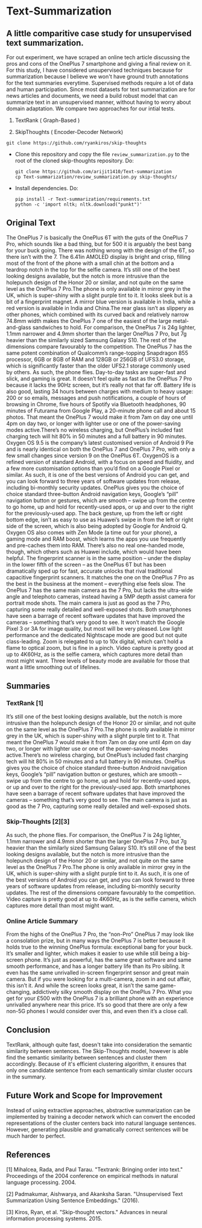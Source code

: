 # Text-Summarization

## A little comparitive case study for unsupervised text summarization.

For out experiment, we have scraped an online tech article discussing the pros and cons of the OnePlus 7 smartphone and giving a final review on it. For this study, I have considered unsupervised techniques because for summarization because I believe we won't have ground truth annotations for the text summaries everytime. Supervised methods require a lot of data and human participation. Since most datasets for text summarization are for news articles and documents, we need a build robust model that can summarize text in an unsupervised manner, without having to worry about domain adaptation. We compare two approaches for our intial tests.

1) TextRank ( Graph-Based )


2) SkipThoughts ( Encoder-Decoder Network)
	

  ```
  git clone https://github.com/ryankiros/skip-thoughts
  ```

- Clone this repository and copy the file `review_summarization.py` to the root of the cloned skip-thoughts repository. Do:
  ```
  git clone https://github.com/arijit1410/Text-summarization
  cp Text-summarization/review_summarization.py skip-thoughts/
  ```
- Install dependencies. Do:
  ```
  pip install -r Text-summarization/requirements.txt
  python -c 'import nltk; nltk.download("punkt")'
  ```

## Original Text

The OnePlus 7 is basically the OnePlus 6T with the guts of the OnePlus 7 Pro, which sounds like a bad thing, but for 500 it is arguably the best bang for your buck going. There was nothing wrong with the design of the 6T, so there isn’t with the 7. The 6.41in AMOLED display is bright and crisp, filling most of the front of the phone with a small chin at the bottom and a teardrop notch in the top for the selfie camera. It’s still one of the best looking designs available, but the notch is more intrusive than the holepunch design of the Honor 20 or similar, and not quite on the same level as the OnePlus 7 Pro.The phone is only available in mirror grey in the UK, which is super-shiny with a slight purple tint to it. It looks sleek but is a bit of a fingerprint magnet. A mirror blue version is available in India, while a red version is available in India and China.The rear glass isn’t as slippery as other phones, which combined with its curved back and relatively narrow 74.8mm width makes the OnePlus 7 one of the easiest of the large metal-and-glass sandwiches to hold. For comparison, the OnePlus 7 is 24g lighter, 1.1mm narrower and 4.9mm shorter than the larger OnePlus 7 Pro, but 7g heavier than the similarly sized Samsung Galaxy S10. The rest of the dimensions compare favourably to the competition. The OnePlus 7 has the same potent combination of Qualcomm’s range-topping Snapdragon 855 processor, 6GB or 8GB of RAM and 128GB or 256GB of UFS3.0 storage, which is significantly faster than the older UFS2.1 storage commonly used by others. As such, the phone flies. Day-to-day tasks are super-fast and slick, and gaming is great. It doesn’t feel quite as fast as the OnePlus 7 Pro because it lacks the 90Hz screen, but it’s really not that far off. Battery life is also good, lasting 34 hours between charges with medium to heavy usage: 200 or so emails, messages and push notifications, a couple of hours of browsing in Chrome, five hours of Spotify via Bluetooth headphones, 90 minutes of Futurama from Google Play, a 20-minute phone call and about 15 photos. That meant the OnePlus 7 would make it from 7am on day one until 4pm on day two, or longer with lighter use or one of the power-saving modes active.There’s no wireless charging, but OnePlus’s included fast charging tech will hit 80% in 50 minutes and a full battery in 90 minutes. Oxygen OS 9.5 is the company’s latest customised version of Android 9 Pie and is nearly identical on both the OnePlus 7 and OnePlus 7 Pro, with only a few small changes since version 9 on the OnePlus 6T. OxygenOS is a refined version of standard Android, with a focus on speed and fluidity, and a few more customisation options than you’d find on a Google Pixel or similar. As such, it is one of the best versions of Android you can get, and you can look forward to three years of software updates from release, including bi-monthly security updates. OnePlus gives you the choice of choice standard three-button Android navigation keys, Google’s “pill” navigation button or gestures, which are smooth – swipe up from the centre to go home, up and hold for recently-used apps, or up and over to the right for the previously-used app. The back gesture, up from the left or right bottom edge, isn’t as easy to use as Huawei’s swipe in from the left or right side of the screen, which is also being adopted by Google for Android Q. Oxygen OS also comes with Zen Mode (a time out for your phone), a gaming mode and RAM boost, which learns the apps you use frequently and pre-caches them into RAM. There’s also no real one-handed mode, though, which others such as Huawei include, which would have been helpful. The fingerprint scanner is in the same position – under the display in the lower fifth of the screen – as the OnePlus 6T but has been dramatically sped up for fast, accurate unlocks that rival traditional capacitive fingerprint scanners. It matches the one on the OnePlus 7 Pro as the best in the business at the moment – everything else feels slow. The OnePlus 7 has the same main camera as the 7 Pro, but lacks the ultra-wide angle and telephoto cameras, instead having a 5MP depth assist camera for portrait mode shots. The main camera is just as good as the 7 Pro, capturing some really detailed and well-exposed shots. Both smartphones have seen a barrage of recent software updates that have improved the cameras – something that’s very good to see. It won’t match the Google Pixel 3 or 3A for image quality, but most will be very pleased. Low light performance and the dedicated Nightscape mode are good but not quite class-leading. Zoom is relegated to up to 10x digital, which can’t hold a flame to optical zoom, but is fine in a pinch. Video capture is pretty good at up to 4K60Hz, as is the selfie camera, which captures more detail than most might want. Three levels of beauty mode are available for those that want a little smoothing out of lifelines.



## Summaries

### TextRank [1]

It’s still one of the best looking designs available, but the notch is more intrusive than the holepunch design of the Honor 20 or similar, and not quite on the same level as the OnePlus 7 Pro.The phone is only available in mirror grey in the UK, which is super-shiny with a slight purple tint to it.
That meant the OnePlus 7 would make it from 7am on day one until 4pm on day two, or longer with lighter use or one of the power-saving modes active.There’s no wireless charging, but OnePlus’s included fast charging tech will hit 80% in 50 minutes and a full battery in 90 minutes.
OnePlus gives you the choice of choice standard three-button Android navigation keys, Google’s “pill” navigation button or gestures, which are smooth – swipe up from the centre to go home, up and hold for recently-used apps, or up and over to the right for the previously-used app.
Both smartphones have seen a barrage of recent software updates that have improved the cameras – something that’s very good to see.
The main camera is just as good as the 7 Pro, capturing some really detailed and well-exposed shots.

### Skip-Thoughts [2][3]

As such, the phone flies. For comparison, the OnePlus 7 is 24g lighter, 1.1mm narrower and 4.9mm shorter than the larger OnePlus 7 Pro, but 7g heavier than the similarly sized Samsung Galaxy S10. It’s still one of the best looking designs available, but the notch is more intrusive than the holepunch design of the Honor 20 or similar, and not quite on the same level as the OnePlus 7 Pro.The phone is only available in mirror grey in the UK, which is super-shiny with a slight purple tint to it. As such, it is one of the best versions of Android you can get, and you can look forward to three years of software updates from release, including bi-monthly security updates. The rest of the dimensions compare favourably to the competition. Video capture is pretty good at up to 4K60Hz, as is the selfie camera, which captures more detail than most might want.

### Online Article Summary


From the highs of the OnePlus 7 Pro, the “non-Pro” OnePlus 7 may look like a consolation prize, but in many ways the OnePlus 7 is better because it holds true to the winning OnePlus formula: exceptional bang for your buck. It’s smaller and lighter, which makes it easier to use while still being a big-screen phone. It’s just as powerful, has the same great software and same smooth performance, and has a longer battery life than its Pro sibling. It even has the same unrivalled in-screen fingerprint sensor and great main camera. But if you were looking for a multi-camera, zoom in and out affair, this isn’t it. And while the screen looks great, it isn’t the same game-changing, addictively silky smooth display on the OnePlus 7 Pro. What you get for your £500 with the OnePlus 7 is a brilliant phone with an experience unrivalled anywhere near this price. It’s so good that there are only a few non-5G phones I would consider over this, and even then it’s a close call.

## Conclusion 

TextRank, although quite fast, doesn't take into consideration the semantic similarity between sentences. The Skip-Thoughts model, however is able find the semantic similarity between sentences and cluster them accordingly. Because of it's efficient clustering algorithm, it ensures that only one candidate sentence from each semantically similar cluster occurs in the summary.

## Future Work and Scope for Improvement

Instead of using extractive approaches, abstractive summarization can be implemented by training a decoder network which can convert the encoded representations of the cluster centers back into natural language sentences. However, generating plausible and gramatically correct sentences will be much harder to perfect.


## References

[1] Mihalcea, Rada, and Paul Tarau. "Textrank: Bringing order into text." Proceedings of the 2004 conference on empirical methods in natural language processing. 2004.


[2] Padmakumar, Aishwarya, and Akanksha Saran. "Unsupervised Text Summarization Using Sentence Embeddings." (2016).


[3] Kiros, Ryan, et al. "Skip-thought vectors." Advances in neural information processing systems. 2015.